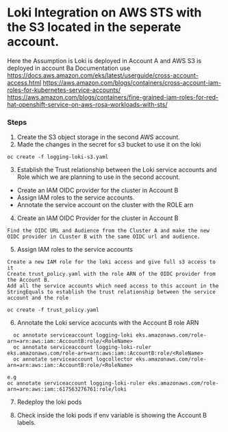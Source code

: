 # Loki Integration on AWS STS with the S3 located in the seperate account.
Here the Assumption is Loki is deployed in Account A and AWS S3 is deployed in account Ba
Documentation use
https://docs.aws.amazon.com/eks/latest/userguide/cross-account-access.html
https://aws.amazon.com/blogs/containers/cross-account-iam-roles-for-kubernetes-service-accounts/
https://aws.amazon.com/blogs/containers/fine-grained-iam-roles-for-red-hat-openshift-service-on-aws-rosa-workloads-with-sts/

### Steps
 1. Create the S3 object storage in the second AWS account.
 2. Made the changes in the secret for s3 bucket to use it on the loki
 ```
 oc create -f logging-loki-s3.yaml
 ```
 3. Establish the Trust relationship between the Loki service accounts and Role which we are planning to use in the second account.
 - Create an IAM OIDC provider for the cluster in Account B 
 - Assign IAM roles to the service accounts.
 - Annotate the service account on the cluster with the ROLE arn
 
 4. Create an IAM OIDC Provider for the cluster in Account B
 ```
 Find the OIDC URL and Audience from the Cluster A and make the new OIDC provider in CLuster B with the same OIDC url and audience.
 ```
 5. Assign IAM roles to the service accounts
 ```
 Create a new IAM role for the loki access and give full s3 access to it 
 Create trust_policy.yaml with the role ARN of the OIDC provider from the Account B.
 Add all the service accounts which need access to this account in the StringEquals to establish the trust relationship between the service account and the role 
 ```
 ```
 oc create -f trust_policy.yaml
 ```
 
 6. Annotate the Loki service acocunts with the Account B role ARN 
 ```
   oc annotate serviceaccount logging-loki eks.amazonaws.com/role-arn=arn:aws:iam::AccountB:role/<RoleName>
   oc annotate serviceaccount logging-loki-ruler eks.amazonaws.com/role-arn=arn:aws:iam::AccountB:role/<RoleName>
   oc annotate serviceaccount logcollector eks.amazonaws.com/role-arn=arn:aws:iam::AccountB:role/<RoleName>

e.g 
oc annotate serviceaccount logging-loki-ruler eks.amazonaws.com/role-arn=arn:aws:iam::617563276761:role/loki
 ```
 7. Redeploy the loki pods

 8. Check inside the loki pods if env variable is showing the Account B labels.
